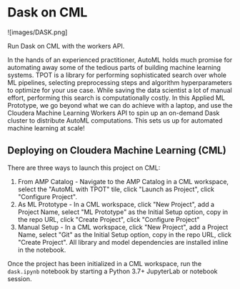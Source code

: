 # Dask on CML

![images/DASK.png]

Run Dask on CML with the workers API.

In the hands of an experienced practitioner, AutoML holds much promise for automating away some of the tedious parts of building machine learning systems.
TPOT is a library for performing sophisticated search over whole ML pipelines, selecting preprocessing steps and algorithm hyperparameters to optimize for your use case.
While saving the data scientist a lot of manual effort, performing this search is computationally costly.
In this Applied ML Prototype, we go beyond what we can do achieve with a laptop, and use the Cloudera Machine Learning Workers API to spin up an on-demand Dask cluster to distribute AutoML computations.
This sets us up for automated machine learning at scale!

## Deploying on Cloudera Machine Learning (CML)

There are three ways to launch this project on CML:

1. From AMP Catalog - Navigate to the AMP Catalog in a CML workspace, select the "AutoML with TPOT" tile, click "Launch as Project", click "Configure Project".
2. As ML Prototype - In a CML workspace, click "New Project", add a Project Name, select "ML Prototype" as the Initial Setup option, copy in the repo URL, click "Create Project", click "Configure Project"
3. Manual Setup - In a CML workspace, click "New Project", add a Project Name, select "Git" as the Initial Setup option, copy in the repo URL, click "Create Project".  All library and model dependencies are installed inline in the notebook.

Once the project has been initialized in a CML workspace, run the `dask.ipynb` notebook by starting a Python 3.7+ JupyterLab or notebook session.